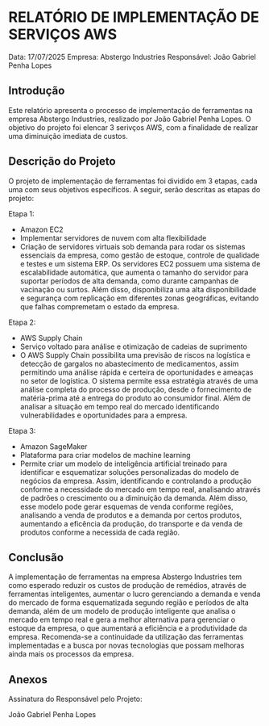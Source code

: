 # RELATÓRIO DE IMPLEMENTAÇÃO DE SERVIÇOS AWS

Data: 17/07/2025
Empresa: Abstergo Industries
Responsável: João Gabriel Penha Lopes

## Introdução
Este relatório apresenta o processo de implementação de ferramentas na empresa Abstergo Industries, realizado por João Gabriel Penha Lopes. O objetivo do projeto foi elencar 3 serivços AWS, com a finalidade de realizar uma diminuição imediata de custos.

## Descrição do Projeto
O projeto de implementação de ferramentas foi dividido em 3 etapas, cada uma com seus objetivos específicos. A seguir, serão descritas as etapas do projeto:

Etapa 1:
- Amazon EC2
- Implementar servidores de nuvem com alta flexibilidade
- Criação de servidores virtuais sob demanda para rodar os sistemas essenciais da empresa, como gestão de estoque, controle de qualidade e testes e um sistema ERP. Os servidores EC2 possuem uma sistema de escalabilidade automática, que aumenta o tamanho do servidor para suportar períodos de alta demanda, como durante campanhas de vacinação ou surtos. Além disso, disponibiliza uma alta disponibilidade e segurança com replicação em diferentes zonas geográficas, evitando que falhas compremetam o estado da empresa.

Etapa 2:
- AWS Supply Chain
- Serviço voltado para análise e otimização de cadeias de suprimento
- O AWS Supply Chain possibilita uma previsão de riscos na logística e detecção de gargalos no abastecimento de medicamentos, assim permitindo uma análise rápida e certeira de oportunidades e ameaças no setor de logística. O sistema permite essa estratégia através de uma análise completa do processo de produção, desde o fornecimento de matéria-prima até a entrega do produto ao consumidor final. Além de analisar a situação em tempo real do mercado identificando vulnerabilidades e oportunidades para a empresa.

Etapa 3:
- Amazon SageMaker
- Plataforma para criar modelos de machine learning
- Permite criar um modelo de inteligência artificial treinado para identificar e esquematizar soluções personalizadas do modelo de negócios da empresa. Assim, identificando e controlando a produção conforme a necessidade do mercado em tempo real, analisando através de padrões o crescimento ou a diminuição da demanda. Além disso, esse modelo pode gerar esquemas de venda conforme regiões, analisando a venda de produtos e a demanda por certos produtos, aumentando a eficência da produção, do transporte e da venda de produtos conforme a necessida de cada região.

## Conclusão
A implementação de ferramentas na empresa Abstergo Industries tem como esperado reduzir os custos de produção de remédios, através de ferramentas inteligentes, aumentar o lucro gerenciando a demanda e venda do mercado de forma esquematizada segundo região e períodos de alta demanda, além de um modelo de produção inteligente que analisa o mercado em tempo real e gera a melhor alternativa para gerenciar o estoque da empresa, o que aumentará a eficiência e a produtividade da empresa. Recomenda-se a continuidade da utilização das ferramentas implementadas e a busca por novas tecnologias que possam melhoras ainda mais os processos da empresa.

## Anexos

Assinatura do Responsável pelo Projeto:

João Gabriel Penha Lopes